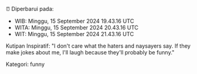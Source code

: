 ⏰ Diperbarui pada:
- WIB: Minggu, 15 September 2024 19.43.16 UTC
- WITA: Minggu, 15 September 2024 20.43.16 UTC
- WIT: Minggu, 15 September 2024 21.43.16 UTC

Kutipan Inspiratif:
"I don't care what the haters and naysayers say. If they make jokes about me, I'll laugh because they'll probably be funny."


Kategori: funny


